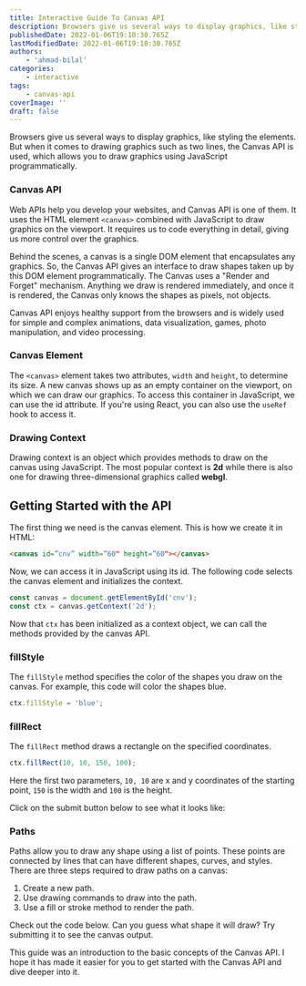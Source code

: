 ```yaml
---
title: Interactive Guide To Canvas API
description: Browsers give us several ways to display graphics, like styling the elements. But when it comes to drawing graphics such as two lines, the Canvas API is used, which allows you to draw graphics using JavaScript programmatically.
publishedDate: 2022-01-06T19:10:30.765Z
lastModifiedDate: 2022-01-06T19:10:30.765Z
authors:
    - 'ahmad-bilal'
categories:
    - interactive
tags:
    - canvas-api
coverImage: ''
draft: false
---
```


<Lead>

Browsers give us several ways to display graphics, like styling the elements. But when it comes to drawing graphics such as two lines, the Canvas API is used, which allows you to draw graphics using JavaScript programmatically.

</Lead>

### Canvas API

Web APIs help you develop your websites, and Canvas API is one of them. It uses the HTML element `<canvas>` combined with JavaScript to draw graphics on the viewport. It requires us to code everything in detail, giving us more control over the graphics.

Behind the scenes, a canvas is a single DOM element that encapsulates any graphics. So, the Canvas API gives an interface to draw shapes taken up by this DOM element programmatically. The Canvas uses a "Render and Forget" mechanism. Anything we draw is rendered immediately, and once it is rendered, the Canvas only knows the shapes as pixels, not objects.

Canvas API enjoys healthy support from the browsers and is widely used for simple and complex animations, data visualization, games, photo manipulation, and video processing.

### Canvas Element

The `<canvas>` element takes two attributes, `width` and `height`, to determine its size. A new canvas shows up as an empty container on the viewport, on which we can draw our graphics. To access this container in JavaScript, we can use the id attribute. If you're using React, you can also use the `useRef` hook to access it.

### Drawing Context

Drawing context is an object which provides methods to draw on the canvas using JavaScript. The most popular context is **2d** while there is also one for drawing three-dimensional graphics called **webgl**.

## Getting Started with the API

The first thing we need is the canvas element. This is how we create it in HTML:

```html
<canvas id=”cnv” width=”60" height=”60"></canvas>
```

Now, we can access it in JavaScript using its id. The following code selects the canvas element and initializes the context.

```js
const canvas = document.getElementById('cnv');
const ctx = canvas.getContext('2d');
```

Now that `ctx` has been initialized as a context object, we can call the methods provided by the canvas API.

### fillStyle

The `fillStyle` method specifies the color of the shapes you draw on the canvas. For example, this code will color the shapes blue.

```js
ctx.fillStyle = 'blue';
```

### fillRect

The `fillRect` method draws a rectangle on the specified coordinates.

```js
ctx.fillRect(10, 10, 150, 100);
```

Here the first two parameters, `10, 10` are x and y coordinates of the starting point, `150` is the width and `100` is the height.

Click on the submit button below to see what it looks like:

<LearnCanvas showFill />

### Paths

Paths allow you to draw any shape using a list of points. These points are connected by lines that can have different shapes, curves, and styles. There are three steps required to draw paths on a canvas:

1. Create a new path.
2. Use drawing commands to draw into the path.
3. Use a fill or stroke method to render the path.

Check out the code below. Can you guess what shape it will draw? Try submitting it to see the canvas output.

<LearnCanvas showPath />

This guide was an introduction to the basic concepts of the Canvas API. I hope it has made it easier for you to get started with the Canvas API and dive deeper into it.
